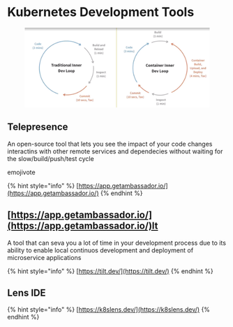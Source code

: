 # Kubernetes Development Tools

<figure><img src=".gitbook/assets/image (1).png" alt=""><figcaption></figcaption></figure>

## Telepresence

An open-source tool that lets you see the impact of your code changes interactins with other remote services and dependecies without waiting for the slow/build/push/test cycle

emojivote

{% hint style="info" %}
[https://app.getambassador.io/](https://app.getambassador.io/)
{% endhint %}

## [https://app.getambassador.io/](https://app.getambassador.io/)lt

A tool that can seva you a lot of time in your development process due to its ability to enable local continuos development and deployment of microservice applications

{% hint style="info" %}
&#x20;[https://tilt.dev/](https://tilt.dev/)
{% endhint %}

## Lens IDE

{% hint style="info" %}
[https://k8slens.dev/](https://k8slens.dev/)
{% endhint %}
